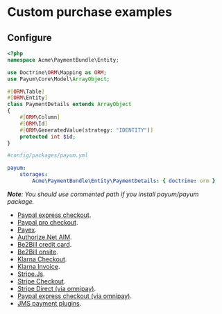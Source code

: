 # Custom purchase examples

## Configure

```php
<?php
namespace Acme\PaymentBundle\Entity;

use Doctrine\ORM\Mapping as ORM;
use Payum\Core\Model\ArrayObject;

#[ORM\Table]
#[ORM\Entity]
class PaymentDetails extends ArrayObject
{
    #[ORM\Column]
    #[ORM\Id]
    #[ORM\GeneratedValue(strategy: "IDENTITY")]
    protected int $id;
}
```

```yml
#config/packages/payum.yml

payum:
    storages:
        Acme\PaymentBundle\Entity\PaymentDetails: { doctrine: orm }
```

_**Note**: You should use commented path if you install payum/payum package._

* [Paypal express checkout](custom_purchase_examples/paypal_express_checkout.md).
* [Paypal pro checkout](custom_purchase_examples/paypal_pro_checkout.md).
* [Payex](custom_purchase_examples/payex.md).
* [Authorize.Net AIM](custom_purchase_examples/authorize_net_aim.md).
* [Be2Bill credit card](custom_purchase_examples/be2bill.md).
* [Be2Bill onsite](custom_purchase_examples/be2bill_onsite.md).
* [Klarna Checkout](custom_purchase_examples/klarna_checkout.md).
* [Klarna Invoice](custom_purchase_examples/klarna_invoice.md).
* [Stripe.Js](custom_purchase_examples/stripe_js.md).
* [Stripe Checkout](custom_purchase_examples/stripe_checkout.md).
* [Stripe Direct (via omnipay)](custom_purchase_examples/stripe_via_omnipay.md).
* [Paypal express checkout (via omnipay)](custom_purchase_examples/paypal_via_omnipay.md).
* [JMS payment plugins](https://github.com/Payum/JMSPaymentBridge/blob/master/docs/get-it-started.md).
